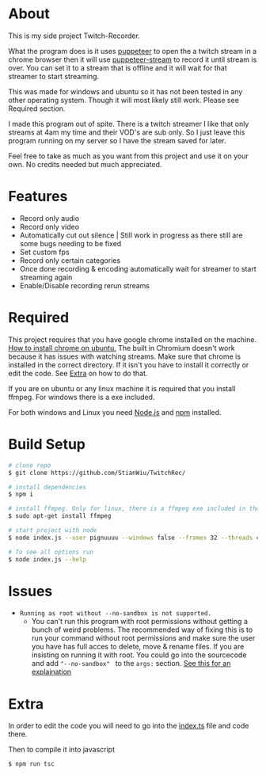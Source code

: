# About

This is my side project Twitch-Recorder.

What the program does is it uses [puppeteer](https://github.com/puppeteer/puppeteer) to open the a twitch stream in a chrome browser then it will use [puppeteer-stream](https://github.com/Flam3rboy/puppeteer-stream) to record it until stream is over. You can set it to a stream that is offline and it will wait for that streamer to start streaming.

This was made for windows and ubuntu so it has not been tested in any other operating system. Though it will most likely still work. Please see Required section.

I made this program out of spite. There is a twitch streamer I like that only streams at 4am my time and their VOD's are sub only. So I just leave this program running on my server so I have the stream saved for later.

Feel free to take as much as you want from this project and use it on your own. No credits needed but much appreciated.

# Features

- Record only audio
- Record only video
- Automatically cut out silence | Still work in progress as there still are some bugs needing to be fixed
- Set custom fps
- Record only certain categories
- Once done recording & encoding automatically wait for streamer to start streaming again
- Enable/Disable recording rerun streams

# Required

This project requires that you have google chrome installed on the machine. [How to install chrome on ubuntu.](https://askubuntu.com/questions/510056/how-to-install-google-chrome) The built in Chromium doesn't work because it has issues with watching streams. Make sure that chrome is installed in the correct directory. If it isn't you have to install it correctly or edit the code. See [Extra](https://github.com/stianwiu/twitchrec#extra) on how to do that.

If you are on ubuntu or any linux machine it is required that you install ffmpeg. For windows there is a exe included.

For both windows and Linux you need [Node.js](https://nodejs.org/) and [npm](https://nodejs.org/) installed.

# Build Setup

```bash
# clone repo
$ git clone https://github.com/StianWiu/TwitchRec/

# install dependencies
$ npm i

# install ffmpeg. Only for linux, there is a ffmpeg exe included in the repository. Gotten from www.ffmpeg.org/
$ sudo apt-get install ffmpeg

# start project with node
$ node index.js --user pignuuuu --windows false --frames 32 --threads 4

# To see all options run
$ node index.js --help
```

# Issues

- `Running as root without --no-sandbox is not supported. `
  - You can't run this program with root permissions without getting a bunch of weird problems. The recommended way of fixing this is to run your command without root permissions and make sure the user you have has full acces to delete, move & rename files. If you are insisting on running it with root. You could go into the sourcecode and add `"--no-sandbox" ` to the `args:` section. [See this for an explaination](https://developers.google.com/web/tools/puppeteer/troubleshooting#setting_up_chrome_linux_sandbox)

# Extra

In order to edit the code you will need to go into the [index.ts](https://github.com/Pignuuu/twitch-recorder/blob/main/index.ts) file and code there.

Then to compile it into javascript

```bash
$ npm run tsc
```
